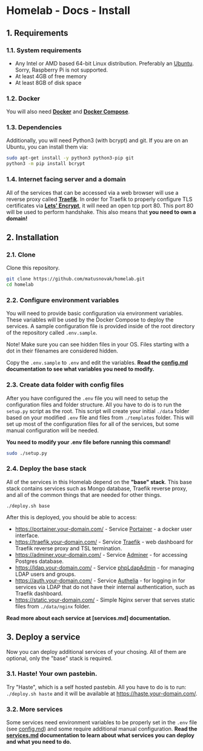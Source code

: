 # Homelab - Docs - Install

## 1. Requirements

### 1.1. System requirements

* Any Intel or AMD based 64-bit Linux distribution. Preferably an [Ubuntu](https://ubuntu.com/). Sorry, Raspberry Pi is not supported.
* At least 4GB of free memory
* At least 8GB of disk space

### 1.2. Docker

You will also need [**Docker**](https://docs.docker.com/install/) and [**Docker Compose**](https://docs.docker.com/compose/install/). 

### 1.3. Dependencies

Additionally, you will need Python3 (with bcrypt) and git. If you are on an Ubuntu, you can install them via:

```bash
sudo apt-get install -y python3 python3-pip git
python3 -m pip install bcrypt
```

### 1.4. Internet facing server and a domain

All of the services that can be accessed via a web browser will use a reverse proxy called [**Traefik**](https://containo.us/traefik/). In order for Traefik to properly configure TLS certificates via [**Lets' Encrypt**](https://letsencrypt.org/), it will need an open tcp port 80. This port 80 will be used to perform handshake. This also means that **you need to own a domain!**

## 2. Installation

### 2.1. Clone

Clone this repository.

```sh
git clone https://github.com/matusnovak/homelab.git
cd homelab
```

### 2.2. Configure environment variables

You will need to provide basic configuration via environment variables. These variables will be used by the Docker Compose to deploy the services. A sample configuration file is provided inside of the root directory of the repository called `.env.sample`. 

Note! Make sure you can see hidden files in your OS. Files starting with a dot in their filenames are considered hidden.

Copy the `.env.sample` to `.env` and edit the variables. **Read the [config.md](config.md) documentation to see what variables you need to modify.**

### 2.3. Create data folder with config files

After you have configured the `.env` file you will need to setup the configuration files and folder structure. All you have to do is to run the `setup.py` script as the root. This script will create your initial `./data` folder based on your modified `.env` file and files from `./templates` folder. This will set up most of the configuration files for all of the services, but some manual configuration will be needed.

**You need to modify your .env file before running this command!**

```bash
sudo ./setup.py
```

### 2.4. Deploy the base stack

All of the services in this Homelab depend on the **"base" stack**. This base stack contains services such as Mongo database, Traefik reverse proxy, and all of the common things that are needed for other things.

```
./deploy.sh base
```

After this is deployed, you should be able to access:

* https://portainer.your-domain.com/ - Service [Portainer](https://www.portainer.io/) - a docker user interface.
* https://traefik.your-domain.com/ - Service [Traefik](https://containo.us/traefik/) - web dashboard for Traefik reverse proxy and TSL termination.
* https://adminer.your-domain.com/ - Service [Adminer](https://www.adminer.org/) - for accessing Postgres database.
* https://ldap.your-domain.com/ - Service [phpLdapAdmin](http://phpldapadmin.sourceforge.net/wiki/index.php/Main_Page) - for managing LDAP users and groups.
* https://auth.your-domain.com/ - Service [Authelia](https://github.com/authelia/authelia) - for logging in for services via LDAP that do not have their internal authentication, such as Traefik dashboard.
* https://static.your-domain.com/ - Simple Nginx server that serves static files from `./data/nginx` folder.

**Read more about each service at [services.md] documentation.**

## 3. Deploy a service

Now you can deploy additional services of your chosing. All of them are optional, only the "base" stack is required. 

### 3.1. Haste! Your own pastebin.

Try "Haste", which is a self hosted pastebin. All you have to do is to run: `./deploy.sh haste` and it will be available at https://haste.your-domain.com/. 

### 3.2. More services

Some services need environment variables to be properly set in the `.env` file (see [config.md](config.md)) and some require additional manual configuration. **Read the [services.md](services.md) documentation to learn about what services you can deploy and what you need to do.**


